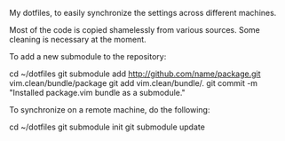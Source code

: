 My dotfiles, to easily synchronize the settings across different machines.

Most of the code is copied shamelessly from various sources. Some cleaning is
necessary at the moment.

To add a new submodule to the repository:

  cd ~/dotfiles
  git submodule add http://github.com/name/package.git vim.clean/bundle/package
  git add vim.clean/bundle/.
  git commit -m "Installed package.vim bundle as a submodule."

To synchronize on a remote machine, do the following:

  cd ~/dotfiles
  git submodule init
  git submodule update
